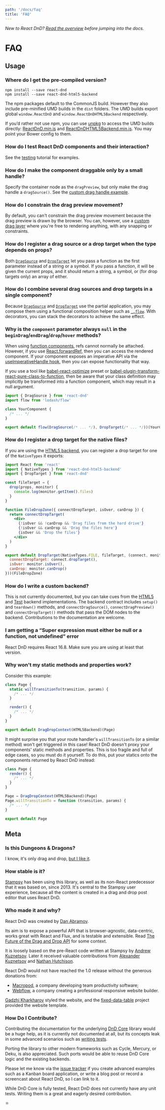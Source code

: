 ```yaml
---
path: '/docs/faq'
title: 'FAQ'
---
```


<!--alex disable hook -->

_New to React DnD? [Read the overview](/docs/overview) before jumping into the docs._

# FAQ

## Usage

### Where do I get the pre-compiled version?

```
npm install --save react-dnd
npm install --save react-dnd-html5-backend
```

The npm packages default to the CommonJS build. However they also include pre-minified UMD builds in the `dist` folders. The UMD builds export global `window.ReactDnD` and `window.ReactDnDHTML5Backend` respectively.

If you’d rather not use npm, you can use [unpkg](http://unpkg.com/) to access the UMD builds directly: [ReactDnD.min.js](https://unpkg.com/react-dnd@latest/dist/ReactDnD.min.js) and [ReactDnDHTML5Backend.min.js](https://unpkg.com/react-dnd-html5-backend@latest/dist/ReactDnDHTML5Backend.min.js). You may point your Bower config to them.

### How do I test React DnD components and their interaction?

See the [testing](/docs/testing) tutorial for examples.

### How do I make the component draggable only by a small handle?

Specify the container node as the `dragPreview`, but only make the drag handle a `dragSource()`.
See the [custom drag handle example](/examples/customize/handles-and-previews).

### How do I constrain the drag preview movement?

By default, you can't constrain the drag preview movement because the drag preview is drawn by the browser. You can, however, use a [custom drag layer](/examples/drag-around/custom-drag-layer) where you're free to rendering anything, with any snapping or constraints.

### How do I register a drag source or a drop target when the type depends on props?

Both [`DragSource`](/docs/api/drag-source) and [`DropTarget`](/docs/api/drop-target) let you pass a function as the first parameter instead of a string or a symbol. If you pass a function, it will be given the current props, and it should return a string, a symbol, or (for drop targets only) an array of either.

### How do I combine several drag sources and drop targets in a single component?

Because [`DragSource`](/docs/api/drag-source) and [`DropTarget`](/docs/api/drop-target) use the partial application, you may compose them using a functional composition helper such as [`_.flow`](https://lodash.com/docs#flow). With decorators, you can stack the decorators to achieve the same effect.

### Why is the `component` parameter always `null` in the `beginDrag`/`endDrag`/`drop`/`hover` methods?

When using [function components](https://facebook.github.io/react/docs/reusable-components.html#stateless-functions), refs cannot normally be attached. However, if you use [React.forwardRef](https://reactjs.org/docs/forwarding-refs.html), then you can access the rendered component. If your component exposes an imperative API via the [useImperativeHandle hook](https://reactjs.org/docs/hooks-reference.html#useimperativehandle), then you can expose functionality that way.

If you use a tool like [babel-react-optimize](https://github.com/jamiebuilds/babel-react-optimize#transform-react-pure-class-to-function) preset or [babel-plugin-transform-react-pure-class-to-function](https://github.com/jamiebuilds/babel-react-optimize/tree/master/packages/babel-plugin-transform-react-pure-class-to-function), then be aware that your class definition may implicitly be transformed into a function component, which may result in a null argument.

```jsx
import { DragSource } from 'react-dnd'
import flow from 'lodash/flow'

class YourComponent {
  /* ... */
}

export default flow(DragSource(/* ... */), DropTarget(/* ... */))(YourComponent)
```

### How do I register a drop target for the native files?

If you are using the [HTML5 backend](/docs//backends/html5), you can register a drop target for one of the `NativeTypes` it exports:

```jsx
import React from 'react'
import { NativeTypes } from 'react-dnd-html5-backend'
import { DropTarget } from 'react-dnd'

const fileTarget = {
  drop(props, monitor) {
    console.log(monitor.getItem().files)
  }
}

function FileDropZone({ connectDropTarget, isOver, canDrop }) {
  return connectDropTarget(
    <div>
      {!isOver && !canDrop && 'Drag files from the hard drive'}
      {!isOver && canDrop && 'Drag the files here'}
      {isOver && 'Drop the files'}
    </div>
  )
}

export default DropTarget(NativeTypes.FILE, fileTarget, (connect, monitor) => ({
  connectDropTarget: connect.dropTarget(),
  isOver: monitor.isOver(),
  canDrop: monitor.canDrop()
}))(FileDropZone)
```

### How do I write a custom backend?

This is not currently documented, but you can take cues from the [HTML5](/docs/backends/html5) and [Test](/docs/backends/test) backend implementations. The backend contract includes `setup()` and `teardown()` methods, and `connectDragSource()`, `connectDragPreview()` and `connectDropTarget()` methods that pass the DOM nodes to the backend. Contributions to the documentation are welcome.

### I am getting a “Super expression must either be null or a function, not undefined” error

React DnD requires React 16.8. Make sure you are using at least that version.

### Why won't my static methods and properties work?

Consider this example:

```javascript
class Page {
  static willTransitionTo(transition, params) {
    /* ... */
  }

  render() {
    /* ... */
  }
}

export default DragDropContext(HTML5Backend)(Page)
```

It might surprise you that your route handler's `willTransitionTo` (or a similar method) won't get triggered in this case! React DnD doesn't proxy your components' static methods and properties. This is too fragile and full of edge cases, so you must do it yourself. To do this, put your statics onto the components returned by React DnD instead:

```javascript
class Page {
  render() {
    /* ... */
  }
}

Page = DragDropContext(HTML5Backend)(Page)
Page.willTransitionTo = function (transition, params) {
  /* ... */
}

export default Page
```

## Meta

### Is this Dungeons & Dragons?

I know, it's only drag and drop, [but I like it](http://www.youtube.com/watch?v=JGaBlygm0UY).

### How stable is it?

[Stampsy](http://stampsy.com) has been using this library, as well as its non-React predecessor that it was based on, since 2013. It's central to the Stampsy user experience, because all the content is created in a drag and drop post editor that uses React DnD.

### Who made it and why?

React DnD was created by [Dan Abramov](http://github.com/gaearon).

Its aim is to expose a powerful API that is browser-agnostic, data-centric, works great with React and Flux, and is testable and extensible. Read [The Future of the Drag and Drop API](https://medium.com/@dan_abramov/the-future-of-drag-and-drop-apis-249dfea7a15f) for some context.

It is loosely based on the pre-React code written at Stampsy by [Andrew Kuznetsov](https://github.com/cavinsmith). Later it received valuable contributions from [Alexander Kuznetsov](https://github.com/alexkuz) and [Nathan Hutchison](https://github.com/nelix).

React DnD would not have reached the 1.0 release without the generous donations from:

- [Macropod](https://macropod.com/), a company developing team productivity software;
- [Webflow](https://webflow.com/), a company creating a professional responsive website builder.

[Gadzhi Kharkharov](http://kkga.me/) styled the website, and the [fixed-data-table](https://github.com/facebook/fixed-data-table) project provided the website template.

### How Do I Contribute?

Contributing the documentation for the underlying [DnD Core](https://github.com/react-dnd/dnd-core) library would be a huge help, as it is currently not documented at all, but its concepts leak in some advanced scenarios such as [writing tests](/docs/testing).

Porting the library to other modern frameworks such as Cycle, Mercury, or Deku, is also appreciated. Such ports would be able to reuse DnD Core logic and the existing backends.

Please let me know via the [issue tracker](https://github.com/react-dnd/react-dnd/issues) if you create advanced examples such as a Kanban board application, or write a blog post or record a screencast about React DnD, so I can link to it.

While DnD Core is fully tested, React DnD does not currently have any unit tests. Writing them is a great and eagerly desired contribution.

⚛
